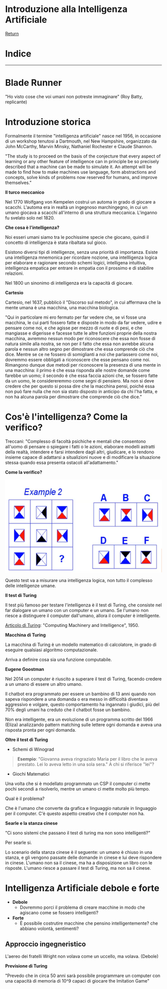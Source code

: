 # Introduzione alla Intelligenza Artificiale

[Return](./FondamentiDiAI.md)

# Indice


---

# Blade Runner

"Ho visto cose che voi umani non potreste immaginare" (Roy Batty, replicante)

# Introduzione storica

Formalmente il termine "intelligenza artificiale" nasce nel 1956, in occasione di un workshop tenutosi a Dartmouth, nel New Hampshire, organizzato da John McCarthy, Marvin Minsky, Nathaniel Rochester e Claude Shannon.

"The study is to proceed on the basis of the conjecture that every aspect of learning or any other feature of intelligence can in principle be so precisely described that a machine can be made to simulate it. An attempt will be made to find how to make machines use language, form abstractions and concepts, solve kinds of problems now reserved for humans, and improve themselves."

**Il turco meccanico**

Nel 1770 Wolfgang von Kempelen costruì un automa in grado di giocare a scacchi. L'automa era in realtà un ingegnoso marchingegno, in cui un umano giocava a scacchi all'interno di una struttura meccanica. L'inganno fu svelato solo nel 1820.

**Che cosa è l'intelligenza?**

Noi esseri umani siamo tra le pochissime specie che giocano, quindi il concetto di intelligenza è stata ribaltata sul gioco. 

Esistono diversi tipi di intelligenze, senza una priorità di importanza. Esiste una intelligenza mnemonica per ricordare nozione, una intellligenza logica per elaborare e ragionare secondo schemi logici, intelligena intuitiva, intelligenza empatica per entrare in empatia con il prossimo e di stabilire relazioni. 

Nel 1800 un sinonimo di intelligenza era la capacità di giocare.

**Cartesio**

Cartesio, nel 1637, pubblicò il "Discorso sul metodo", in cui affermava che la mente umana è una macchina, una macchina biologica.

"Qui in particolare mi ero fermato per far vedere che, se vi fosse una macchina, le cui parti fossero fatte e disposte in modo da far vedere, udire e pensare come noi, e che agisse per mezzo di ruote e di pesi, e che mangiasse e digerisse e facesse tutte le altre funzioni proprie della nostra macchina, avremmo nessun modo per riconoscere che essa non fosse di natura simile alla nostra, se non per il fatto che essa non avrebbe alcuna parola e nessun altro segno per dimostrare che essa comprende ciò che dice. Mentre se ce ne fossero di somiglianti a noi che parlassero come noi, dovremmo essere obbligati a riconoscere che esse pensano come noi. Rimangono dunque due metodi per riconoscere la presenza di una mente in una macchina: il primo è che essa risponda alle nostre domande come farebbe un uomo; il secondo è che essa faccia azioni che, se fossero fatte da un uomo, le considereremmo come segni di pensiero. Ma non si deve credere che per questo si possa dire che la macchina pensi, poiché essa non può fare nulla che non sia stato disposto in anticipo da chi l'ha fatta, e non ha alcuna parola per dimostrare che comprende ciò che dice."

# Cos'è l'intelligenza? Come la verifico?

Treccani: "Complesso di facoltà psichiche e mentali che consentono all'uomo di pensare o spiegare i fatti o le azioni, elaborare modelli astratti della realtà, intendere e farsi intendere dagli altri, giudicare, e lo rendono insieme capace di adattarsi a situalizioni nuove e di modificare la situazione stessa quando essa presenta ostacoli all'adattamento."

**Come la verifico?**

![alt text](image.png)

Questo test va a misurare una intelligenza logica, non tutto il complesso delle intelligenze umane.

**Il test di Turing**

Il test più famoso per testare l'intelligenza è il test di Turing, che consiste nel far dialogare un umano con un computer e un umano. Se l'umano non riesce a distinguere il computer dall'umano, allora il computer è intelligente.

[Articolo di Turing](): "Computing Machinery and Intelligence", 1950.

**Macchina di Turing**

La macchina di Turing è un modello matematico di calcolatore, in grado di eseguire qualsiasi algoritmo computazionale.

Arriva a definire cosa sia una funzione computabile.

**Eugene Goostman**

Nel 2014 un computer è riuscito a superare il test di Turing, facendo credere a un umano di essere un altro umano.

Il chatbot era programmato per essere un bambino di 13 anni quando non sapeva rispondere a una domanda o era messo in difficoltà diventava aggressivo e volgare, questo comportamento ha ingannato i giudici, più del 70% degli umani ha creduto che il chatbot fosse un bambino.

Non era intelligente, era un evoluzione di un programma scritto del 1966 (Eliza) analizzando pattern matching sulle lettere ogni domanda e aveva una risposta pronta per ogni domanda.

**Oltre il test di Turing**

- Schemi di Winograd

> **Esempio**: "Giovanna aveva ringraziato Maria per il libro che le aveva prestato. Lei lo aveva letto in una sola sera." A chi si riferisce "lei"?

- Giochi Matematici

Una volta che si è modellato programmato un CSP il computer ci mette pochi secondi a risolverlo, mentre un umano ci mette molto più tempo.

Qual è il problema? 

Che è l'umano che converte da grafica e linguaggio naturale in linguaggio per il computer. C'è questo aspetto creativo che il computer non ha.

**Searle e la stanza cinese**

"Ci sono sistemi che passano il test di turing ma non sono intelligenti?"

Per searle si.

Lo scenario della stanza cinese è il seguente: un umano è chiuso in una stanza, e gli vengono passate delle domande in cinese e lui deve rispondere in cinese. L'umano non sa il cinese, ma ha a disposizione un libro con le risposte. L'umano riesce a passare il test di Turing, ma non sa il cinese.

# Intelligenza Artificiale debole e forte

- **Debole**
  - Dovremmo porci il problema di creare macchine in modo che agiscano come se fossero intelligenti?
- **Forte**
  - È possibile costrutire macchine che pensino intelligentemente? che abbiano volontà, sentimenti?

## Approccio ingegneristico

L'aereo dei fratelli Wright non volava come un uccello, ma volava. (Debole)

**Previsione di Turing**

"Prevedo che in circa 50 anni sarà possibile programmare un computer con una capacità di memoria di 10^9 capaci di giocare the Imitation Game"

